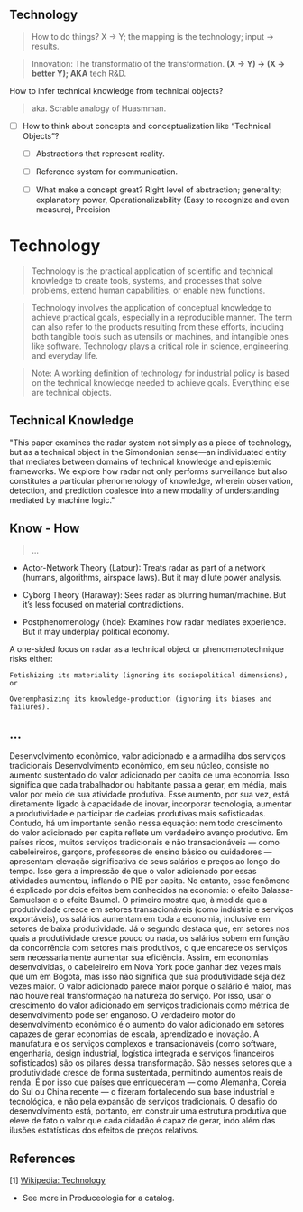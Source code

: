 ## Technology

> How to do things? X → Y; the mapping is the technology; input → results.


> Innovation: The transformatio of the transformation.  **(X → Y) → (X → better Y); AKA**  tech R&D.

How to infer technical knowledge from technical objects?

> aka. Scrable analogy  of Huasmman.


- [ ]  How to think about concepts and conceptualization like “Technical Objects”?
    - [ ]  Abstractions that represent reality.
    - [ ]  Reference system for communication.
    - [ ]  What make a concept great? Right level of abstraction; generality;  explanatory power, Operationalizability (Easy to recognize and even measure), Precision


# Technology

> Technology is the practical application of scientific and technical knowledge to create tools, systems, and processes that solve problems, extend human capabilities, or enable new functions.

> Technology involves the application of conceptual knowledge to achieve practical goals, especially in a reproducible manner. The term can also refer to the products resulting from these efforts, including both tangible tools such as utensils or machines, and intangible ones like software. Technology plays a critical role in science, engineering, and everyday life.

> Note: A working definition of technology for industrial policy is based on the technical knowledge needed to achieve goals. Everything else are technical objects.

## Technical Knowledge

"This paper examines the radar system not simply as a piece of technology, but as a technical object in the Simondonian sense—an individuated entity that mediates between domains of technical knowledge and epistemic frameworks. We explore how radar not only performs surveillance but also constitutes a particular phenomenology of knowledge, wherein observation, detection, and prediction coalesce into a new modality of understanding mediated by machine logic."

## Know -  How

> ...

- Actor-Network Theory (Latour): Treats radar as part of a network (humans, algorithms, airspace laws). But it may dilute power analysis.

- Cyborg Theory (Haraway): Sees radar as blurring human/machine. But it’s less focused on material contradictions.

- Postphenomenology (Ihde): Examines how radar mediates experience. But it may underplay political economy.

A one-sided focus on radar as a technical object or phenomenotechnique risks either:

    Fetishizing its materiality (ignoring its sociopolitical dimensions), or

    Overemphasizing its knowledge-production (ignoring its biases and failures).

## ...

Desenvolvimento econômico, valor adicionado e a armadilha dos serviços tradicionais
Desenvolvimento econômico, em seu núcleo, consiste no aumento sustentado do valor adicionado per capita de uma economia. Isso significa que cada trabalhador ou habitante passa a gerar, em média, mais valor por meio de sua atividade produtiva. Esse aumento, por sua vez, está diretamente ligado à capacidade de inovar, incorporar tecnologia, aumentar a produtividade e participar de cadeias produtivas mais sofisticadas. Contudo, há um importante senão nessa equação: nem todo crescimento do valor adicionado per capita reflete um verdadeiro avanço produtivo.
Em países ricos, muitos serviços tradicionais e não transacionáveis — como cabeleireiros, garçons, professores de ensino básico ou cuidadores — apresentam elevação significativa de seus salários e preços ao longo do tempo. Isso gera a impressão de que o valor adicionado por essas atividades aumentou, inflando o PIB per capita. No entanto, esse fenômeno é explicado por dois efeitos bem conhecidos na economia: o efeito Balassa-Samuelson e o efeito Baumol. O primeiro mostra que, à medida que a produtividade cresce em setores transacionáveis (como indústria e serviços exportáveis), os salários aumentam em toda a economia, inclusive em setores de baixa produtividade. Já o segundo destaca que, em setores nos quais a produtividade cresce pouco ou nada, os salários sobem em função da concorrência com setores mais produtivos, o que encarece os serviços sem necessariamente aumentar sua eficiência.
Assim, em economias desenvolvidas, o cabeleireiro em Nova York pode ganhar dez vezes mais que um em Bogotá, mas isso não significa que sua produtividade seja dez vezes maior. O valor adicionado parece maior porque o salário é maior, mas não houve real transformação na natureza do serviço. Por isso, usar o crescimento do valor adicionado em serviços tradicionais como métrica de desenvolvimento pode ser enganoso.
O verdadeiro motor do desenvolvimento econômico é o aumento do valor adicionado em setores capazes de gerar economias de escala, aprendizado e inovação. A manufatura e os serviços complexos e transacionáveis (como software, engenharia, design industrial, logística integrada e serviços financeiros sofisticados) são os pilares dessa transformação. São nesses setores que a produtividade cresce de forma sustentada, permitindo aumentos reais de renda. É por isso que países que enriqueceram — como Alemanha, Coreia do Sul ou China recente — o fizeram fortalecendo sua base industrial e tecnológica, e não pela expansão de serviços tradicionais. O desafio do desenvolvimento está, portanto, em construir uma estrutura produtiva que eleve de fato o valor que cada cidadão é capaz de gerar, indo além das ilusões estatísticas dos efeitos de preços relativos.

## References

[1] [Wikipedia: Technology](https://en.wikipedia.org/wiki/Technology)
- See more in Produceologia for a catalog.
